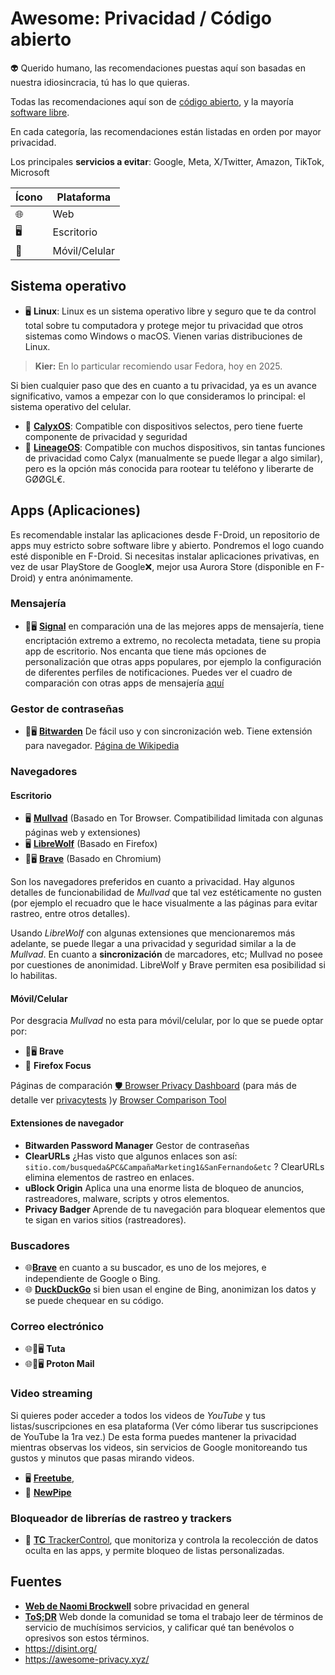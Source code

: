 # Awesome: Privacidad / Código abierto

👽 Querido humano, las recomendaciones puestas aquí son basadas en nuestra idiosincracia, tú has lo que quieras.

Todas las recomendaciones aquí son de [código abierto](https://es.wikipedia.org/wiki/C%C3%B3digo_abierto), y la mayoría [software libre](https://www.gnu.org/philosophy/free-sw.es.html).

En cada categoría, las recomendaciones están listadas en orden por mayor privacidad.

Los principales **servicios a evitar**: Google, Meta, X/Twitter, Amazon, TikTok, Microsoft

| Ícono  | Plataforma       |
|--------|----------------|
| 🌐     | Web            |
| 🖥️     | Escritorio     |
| 📱     | Móvil/Celular  |

## Sistema operativo

- 🖥️ **Linux**: Linux es un sistema operativo libre y seguro que te da control total sobre tu computadora y protege mejor tu privacidad que otros sistemas como Windows o macOS.
Vienen varias distribuciones de Linux.

> **Kier:** En lo particular recomiendo usar Fedora, hoy en 2025.

Si bien cualquier paso que des en cuanto a tu privacidad, ya es un avance significativo, vamos a empezar con lo que consideramos lo principal: el sistema operativo del celular.
- 📱 **[CalyxOS](https://calyxos.org/)**: Compatible con dispositivos selectos, pero tiene fuerte componente de privacidad y seguridad
- 📱 **[LineageOS](https://wiki.lineageos.org/)**: Compatible con muchos dispositivos, sin tantas funciones de privacidad como Calyx (manualmente se puede llegar a algo similar), pero es la opción más conocida para rootear tu teléfono y liberarte de GØØGL€.


## Apps (Aplicaciones)

Es recomendable instalar las aplicaciones desde F-Droid, un repositorio de apps muy estricto sobre software libre y abierto. Pondremos el logo cuando esté disponible en F-Droid. Si necesitas instalar aplicaciones privativas, en vez de usar PlayStore de Google❌, mejor usa Aurora Store (disponible en F-Droid) y entra anónimamente.

### Mensajería

- 📱🖥️ [**Signal**](https://signal.org/) en comparación una de las mejores apps de mensajería, tiene encriptación extremo a extremo, no recolecta metadata, tiene su propia app de escritorio. Nos encanta que tiene más opciones de personalización que otras apps populares, por ejemplo la configuración de diferentes perfiles de notificaciones. Puedes ver el cuadro de comparación con otras apps de mensajería [aquí](https://www.securemessagingapps.com/)

### Gestor de contraseñas
- 📱🖥️ [**Bitwarden**](https://bitwarden.com/) De fácil uso y con sincronización web. Tiene extensión para navegador. [Página de Wikipedia](https://en.wikipedia.org/wiki/Bitwarden)


### Navegadores

#### Escritorio

- 🖥️ [**Mullvad**](https://mullvad.net/en/browser) (Basado en Tor Browser. Compatibilidad limitada con algunas páginas web y extensiones)
- 🖥️ [**LibreWolf**](https://librewolf.net/) (Basado en Firefox)
- 📱🖥️ [**Brave**](https://brave.com/) (Basado en Chromium)

Son los navegadores preferidos en cuanto a privacidad. Hay algunos detalles de funcionabilidad de *Mullvad* que tal vez estéticamente no gusten (por ejemplo el recuadro que le hace visualmente a las páginas para evitar rastreo, entre otros detalles).

Usando *LibreWolf* con algunas extensiones que mencionaremos más adelante, se puede llegar a una privacidad y seguridad similar a la de *Mullvad*.
En cuanto a **sincronización** de marcadores, etc; Mullvad no posee por cuestiones de anonimidad. LibreWolf y Brave permiten esa posibilidad si lo habilitas.

#### Móvil/Celular
Por desgracia *Mullvad* no esta para móvil/celular, por lo que se puede optar por:
- 📱🖥️ **Brave**
- 📱 **Firefox Focus**

Páginas de comparación [🛡️ Browser Privacy Dashboard](https://msrsaditya.github.io/BrowserPrivacy/) (para más de detalle ver [privacytests](https://privacytests.org/) )y [Browser Comparison Tool](https://browsers.avoidthehack.com/)


#### Extensiones de navegador
- **Bitwarden Password Manager** Gestor de contraseñas
- **ClearURLs** ¿Has visto que algunos enlaces son así:  ```sitio.com/busqueda&PC&CampañaMarketing1&SanFernando&etc``` ?  ClearURLs elimina elementos de rastreo en enlaces.
- **uBlock Origin** Aplica una una enorme lista de bloqueo de anuncios, rastreadores, malware, scripts y otros elementos.
-  **Privacy Badger** Aprende de tu navegación para bloquear elementos que te sigan en varios sitios (rastreadores).


### Buscadores

- 🌐[**Brave**](https://brave.com/) en cuanto a su buscador, es uno de los mejores, e independiente de Google o Bing.
- 🌐 [**DuckDuckGo**](https://ddg.gg) si bien usan el engine de Bing, anonimizan los datos y se puede chequear en su código.


### Correo electrónico

- 🌐📱🖥️ **Tuta**
- 🌐📱🖥️ **Proton Mail**

### Video streaming

Si quieres poder acceder a todos los videos de *YouTube* y tus listas/suscripciones en esa plataforma (Ver cómo liberar tus suscripciones de YouTube la 1ra vez.) De esta forma puedes mantener la privacidad mientras observas los videos, sin servicios de Google monitoreando tus gustos y minutos que pasas mirando videos.
- 🖥️  [**Freetube**](https://freetubeapp.io/), 
- 📱 [**NewPipe**](https://f-droid.org/es/packages/org.schabi.newpipe/)
 

### Bloqueador de librerías de rastreo y trackers
 
- 📱 [**TC** TrackerControl](https://trackercontrol.org/), que monitoriza y controla la recolección de datos oculta en las apps, y permite bloqueo de listas personalizadas.


## Fuentes

- [**Web de Naomi Brockwell**](https://www.nbtv.media/) sobre privacidad en general 
- [**ToS;DR**](https://tosdr.org/es) Web donde la comunidad se toma el trabajo leer de términos de servicio de muchísimos servicios, y calificar qué tan benévolos o opresivos son estos términos.
- https://disint.org/
- https://awesome-privacy.xyz/
